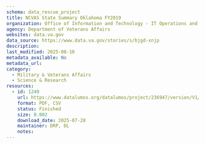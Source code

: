 ```yaml
---
schema: data_rescue_project 
title: NCVAS State Summary Oklahoma FY2019
organization: Office of Information and Technology - IT Operations and Services (ITOPS)
agency: Department of Veterans Affairs
websites: data.va.gov
data_source: https://www.data.va.gov/stories/s/bjgd-xnjp
description: 
last_modified: 2025-08-10
metadata_available: No
metadata_url: 
category:
  - Military & Veterans Affairs 
  - Science & Research 
resources:
  - id: 1249
    url: https://www.datalumos.org/datalumos/project/236947/version/V1/view
    format: PDF, CSV
    status: Finished
    size: 0.002
    download_date: 2025-07-28
    maintainer: DRP, DL
    notes: 
---
```

